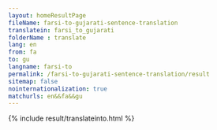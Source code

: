 ```yaml
---
layout: homeResultPage
fileName: farsi-to-gujarati-sentence-translation
translatein: farsi_to_gujarati
folderName : translate
lang: en
from: fa
to: gu
langname: farsi-to
permalink: /farsi-to-gujarati-sentence-translation/result
sitemap: false
nointernationalization: true
matchurls: en&&fa&&gu
---
```

{% include result/translateinto.html %}

<script src="/js/result/translation.js" data-foldername="{{page.folderName}}" data-lang="{{page.lang}}"></script>
